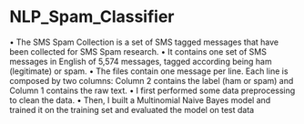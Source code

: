 # NLP_Spam_Classifier

•	The SMS Spam Collection is a set of SMS tagged messages that have been collected for SMS Spam research. 
•	It contains one set of SMS messages in English of 5,574 messages, tagged according being ham (legitimate) or spam.
•	The files contain one message per line. Each line is composed by two columns: Column 2 contains the label (ham or spam) and Column 1 contains the raw text.
•	I first performed some data preprocessing to clean the data.
•	Then, I built a Multinomial Naive Bayes model and trained it on the training set and evaluated the model on test data

